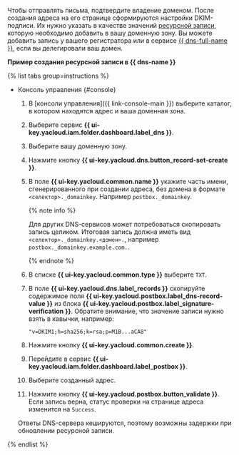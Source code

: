 Чтобы отправлять письма, подтвердите владение доменом. После создания адреса на его странице сформируются настройки DKIM-подписи. Их нужно указать в качестве значений [ресурсной записи](../../glossary/dns#dns-server), которую необходимо добавить в вашу доменную зону. Вы можете добавить запись у вашего регистратора или в сервисе [{{ dns-full-name }}](../../dns/), если вы делегировали ваш домен.

**Пример создания ресурсной записи в {{ dns-name }}**

{% list tabs group=instructions %}

- Консоль управления {#console}

    1. В [консоли управления]({{ link-console-main }}) выберите каталог, в котором находятся адрес и ваша доменная зона.
    1. Выберите сервис **{{ ui-key.yacloud.iam.folder.dashboard.label_dns }}**.
    1. Выберите вашу доменную зону.
    1. Нажмите кнопку **{{ ui-key.yacloud.dns.button_record-set-create }}**.
    1. В поле **{{ ui-key.yacloud.common.name }}** укажите часть имени, сгенерированного при создании адреса, без домена в формате `<селектор>._domainkey`. Например `postbox._domainkey`.

        {% note info %}

        Для других DNS-сервисов может потребоваться скопировать запись целиком. Итоговая запись должна иметь вид `<селектор>._domainkey.<домен>.`, например `postbox._domainkey.example.com.`.

        {% endnote %}

    1. В списке **{{ ui-key.yacloud.common.type }}** выберите `TXT`.
    1. В поле **{{ ui-key.yacloud.dns.label_records }}** скопируйте содержимое поля **{{ ui-key.yacloud.postbox.label_dns-record-value }}** из блока **{{ ui-key.yacloud.postbox.label_signature-verification }}**. Обратите внимание, что значение записи нужно взять в кавычки, например:

        ```text
        "v=DKIM1;h=sha256;k=rsa;p=M1B...aCA8"
        ```

    1. Нажмите кнопку **{{ ui-key.yacloud.common.create }}**.
    1. Перейдите в сервис **{{ ui-key.yacloud.iam.folder.dashboard.label_postbox }}**.
    1. Выберите созданный адрес.
    1. Нажмите кнопку **{{ ui-key.yacloud.postbox.button_validate }}**. Если запись верна, статус проверки на странице адреса изменится на `Success`.

    Ответы DNS-сервера кешируются, поэтому возможны задержки при обновлении ресурсной записи.

{% endlist %}
